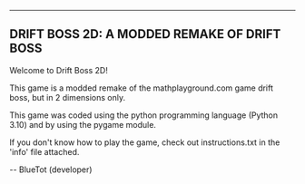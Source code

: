 --------------------------------------------
DRIFT BOSS 2D: A MODDED REMAKE OF DRIFT BOSS
--------------------------------------------

Welcome to Drift Boss 2D!

This game is a modded remake of the mathplayground.com game drift boss, but in 2 dimensions only.

This game was coded using the python programming language (Python 3.10) and by using the pygame module.

If you don't know how to play the game, check out instructions.txt in the 'info' file attached.

-- BlueTot (developer)

